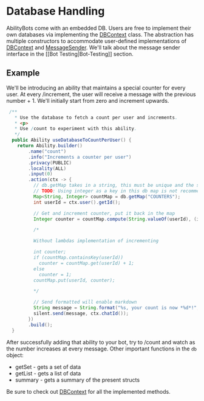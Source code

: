 # Database Handling
AbilityBots come with an embedded DB. Users are free to implement their own databases via implementing the [DBContext](../../telegrambots-abilities/src/main/java/org/telegram/abilitybots/api/db/DBContext.java) class.
The abstraction has multiple constructors to accommodate user-defined implementations of [DBContext](../../telegrambots-abilities/src/main/java/org/telegram/abilitybots/api/db/DBContext.java) and [MessageSender](../../telegrambots-abilities/src/main/java/org/telegram/abilitybots/api/sender/MessageSender.java). We'll talk about the message sender interface in the [[Bot Testing|Bot-Testing]] section.

## Example
We'll be introducing an ability that maintains a special counter for every user. At every /increment, the user will receive a message with the previous number + 1. We'll initially start from zero and increment upwards.

```java
 /**
   * Use the database to fetch a count per user and increments.
   * <p>
   * Use /count to experiment with this ability.
   */
  public Ability useDatabaseToCountPerUser() {
    return Ability.builder()
        .name("count")
        .info("Increments a counter per user")
        .privacy(PUBLIC)
        .locality(ALL)
        .input(0)
        .action(ctx -> {
          // db.getMap takes in a string, this must be unique and the same everytime you want to call the exact same map
          // TODO: Using integer as a key in this db map is not recommended, it won't be serialized/deserialized properly if you ever decide to recover/backup db
          Map<String, Integer> countMap = db.getMap("COUNTERS");
          int userId = ctx.user().getId();

          // Get and increment counter, put it back in the map
          Integer counter = countMap.compute(String.valueOf(userId), (id, count) -> count == null ? 1 : ++count);

          /*

          Without lambdas implementation of incrementing

          int counter;
          if (countMap.containsKey(userId))
            counter = countMap.get(userId) + 1;
          else
            counter = 1;
          countMap.put(userId, counter);

          */

          // Send formatted will enable markdown
          String message = String.format("%s, your count is now *%d*!", ctx.user().getUserName(), counter);
          silent.send(message, ctx.chatId());
        })
        .build();
  }
```

After successfully adding that ability to your bot, try to /count and watch as the number increases at every message.
Other important functions in the `db` object:
* getSet - gets a set of data
* getList - gets a list of data
* summary - gets a summary of the present structs

Be sure to check out [DBContext](../../telegrambots-abilities/src/main/java/org/telegram/abilitybots/api/db/DBContext.java) for all the implemented methods.